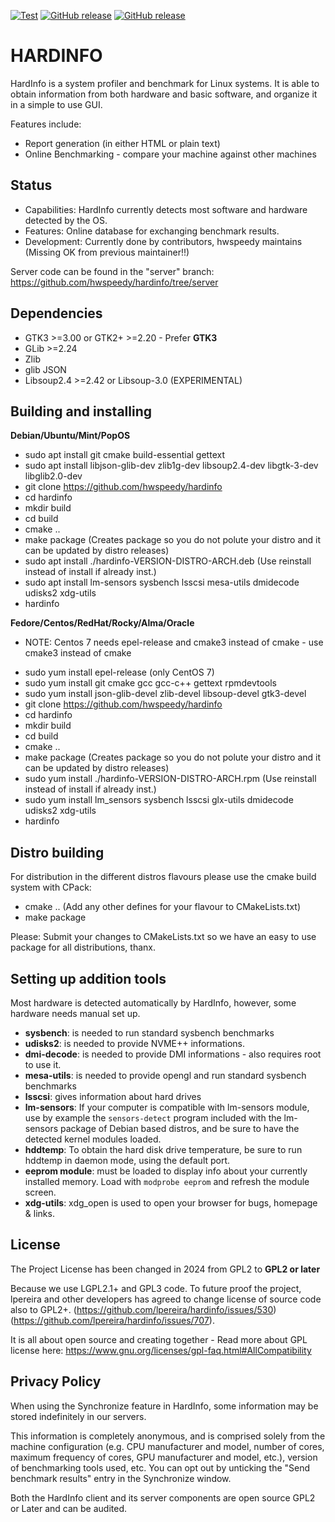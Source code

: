 [![Test](https://github.com/hwspeedy/hardinfo/actions/workflows/test.yml/badge.svg)](https://github.com/hwspeedy/hardinfo/actions/workflows/test.yml)
[![GitHub release](https://img.shields.io/github/release/hwspeedy/hardinfo.svg)](https://github.com/hwspeedy/hardinfo/releases)
[![GitHub release](https://img.shields.io/badge/PreRelease-v1.0.1-blue.svg)](https://github.com/hwspeedy/hardinfo/releases/tag/release-1.0.1pre)

HARDINFO
========

HardInfo is a system profiler and benchmark for Linux systems. It is able to
obtain information from both hardware and basic software, and organize it
in a simple to use GUI.

Features include:
- Report generation (in either HTML or plain text)
- Online Benchmarking - compare your machine against other machines

Status
------
- Capabilities: HardInfo currently detects most software and hardware detected by the OS.
- Features: Online database for exchanging benchmark results.
- Development: Currently done by contributors, hwspeedy maintains (Missing OK from previous maintainer!!)

Server code can be found in the "server" branch: https://github.com/hwspeedy/hardinfo/tree/server

Dependencies
------------
- GTK3 >=3.00 or GTK2+ >=2.20 - Prefer **GTK3**
- GLib >=2.24 
- Zlib 
- glib JSON
- Libsoup2.4 >=2.42 or Libsoup-3.0 (EXPERIMENTAL)

Building and installing
-----------------------
**Debian/Ubuntu/Mint/PopOS**
- sudo apt install git cmake build-essential gettext
- sudo apt install libjson-glib-dev zlib1g-dev libsoup2.4-dev libgtk-3-dev libglib2.0-dev
- git clone https://github.com/hwspeedy/hardinfo
- cd hardinfo
- mkdir build
- cd build
- cmake ..
- make package   (Creates package so you do not polute your distro and it can be updated by distro releases)
- sudo apt install ./hardinfo-VERSION-DISTRO-ARCH.deb  (Use reinstall instead of install if already inst.)
- sudo apt install lm-sensors sysbench lsscsi mesa-utils dmidecode udisks2 xdg-utils
- hardinfo

**Fedore/Centos/RedHat/Rocky/Alma/Oracle**
* NOTE: Centos 7 needs epel-release and cmake3 instead of cmake - use cmake3 instead of cmake
- sudo yum install epel-release  (only CentOS 7)
- sudo yum install git cmake gcc gcc-c++ gettext rpmdevtools
- sudo yum install json-glib-devel zlib-devel libsoup-devel gtk3-devel
- git clone https://github.com/hwspeedy/hardinfo
- cd hardinfo
- mkdir build
- cd build
- cmake ..
- make package   (Creates package so you do not polute your distro and it can be updated by distro releases)
- sudo yum install ./hardinfo-VERSION-DISTRO-ARCH.rpm  (Use reinstall instead of install if already inst.)
- sudo yum install lm_sensors sysbench lsscsi glx-utils dmidecode udisks2 xdg-utils
- hardinfo

Distro building
---------------
For distribution in the different distros flavours please use the cmake build system with CPack:
- cmake ..       (Add any other defines for your flavour to CMakeLists.txt)
- make package
  
Please: Submit your changes to CMakeLists.txt so we have an easy to use package for all distributions, thanx.


Setting up addition tools
---------------------------
Most hardware is detected automatically by HardInfo, however, some hardware 
needs manual set up.

- **sysbench**: is needed to run standard sysbench benchmarks
- **udisks2**: is needed to provide NVME++ informations.
- **dmi-decode**: is needed to provide DMI informations - also requires root to use it.
- **mesa-utils**: is needed to provide opengl and run standard sysbench benchmarks
- **lsscsi**: gives information about hard drives
- **lm-sensors**: If your computer is compatible with lm-sensors module, use by example the
`sensors-detect` program included with the lm-sensors package of Debian based distros, and be sure
to have the detected kernel modules loaded.
- **hddtemp**: To obtain the hard disk drive temperature, be sure to run hddtemp
in daemon mode, using the default port.
- **eeprom module**: must be loaded to display info about your currently installed memory.
Load with `modprobe eeprom` and refresh the module screen.
- **xdg-utils**: xdg_open is used to open your browser for bugs, homepage & links.

License
------
The Project License has been changed in 2024 from GPL2 to **GPL2 or later**

Because we use LGPL2.1+ and GPL3 code. To future proof the project, lpereira and other developers has agreed to change license of source code also to GPL2+. (https://github.com/lpereira/hardinfo/issues/530) (https://github.com/lpereira/hardinfo/issues/707).

It is all about open source and creating together - Read more about GPL license here: https://www.gnu.org/licenses/gpl-faq.html#AllCompatibility

Privacy Policy
---------------
When using the Synchronize feature in HardInfo, some information may be stored indefinitely in our servers.

This information is completely anonymous, and is comprised solely from the machine configuration (e.g. CPU manufacturer and model, number of cores, maximum frequency of cores, GPU manufacturer and model, etc.), version of benchmarking tools used, etc. You can opt out by unticking the "Send benchmark results" entry in the Synchronize window.

Both the HardInfo client and its server components are open source GPL2 or Later and can be audited.
